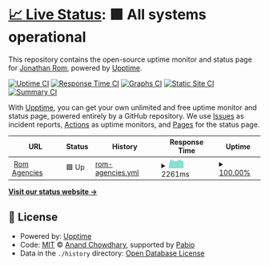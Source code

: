 # [📈 Live Status](https://yonirom.github.io/romagn_monitor): <!--live status--> **🟩 All systems operational**

This repository contains the open-source uptime monitor and status page for [Jonathan Rom](https://yonirom.github.io/romagn_monitor), powered by [Upptime](https://github.com/upptime/upptime).

[![Uptime CI](https://github.com/yonirom/romagn_monitor/workflows/Uptime%20CI/badge.svg)](https://github.com/yonirom/romagn_monitor/actions?query=workflow%3A%22Uptime+CI%22)
[![Response Time CI](https://github.com/yonirom/romagn_monitor/workflows/Response%20Time%20CI/badge.svg)](https://github.com/yonirom/romagn_monitor/actions?query=workflow%3A%22Response+Time+CI%22)
[![Graphs CI](https://github.com/yonirom/romagn_monitor/workflows/Graphs%20CI/badge.svg)](https://github.com/yonirom/romagn_monitor/actions?query=workflow%3A%22Graphs+CI%22)
[![Static Site CI](https://github.com/yonirom/romagn_monitor/workflows/Static%20Site%20CI/badge.svg)](https://github.com/yonirom/romagn_monitor/actions?query=workflow%3A%22Static+Site+CI%22)
[![Summary CI](https://github.com/yonirom/romagn_monitor/workflows/Summary%20CI/badge.svg)](https://github.com/yonirom/romagn_monitor/actions?query=workflow%3A%22Summary+CI%22)

With [Upptime](https://upptime.js.org), you can get your own unlimited and free uptime monitor and status page, powered entirely by a GitHub repository. We use [Issues](https://github.com/yonirom/romagn_monitor/issues) as incident reports, [Actions](https://github.com/yonirom/romagn_monitor/actions) as uptime monitors, and [Pages](https://yonirom.github.io/romagn_monitor) for the status page.

<!--start: status pages-->
<!-- This summary is generated by Upptime (https://github.com/upptime/upptime) -->
<!-- Do not edit this manually, your changes will be overwritten -->
<!-- prettier-ignore -->
| URL | Status | History | Response Time | Uptime |
| --- | ------ | ------- | ------------- | ------ |
| <img alt="" src="https://icons.duckduckgo.com/ip3/www.romagencies.com.ico" height="13"> [Rom Agencies](https://www.romagencies.com) | 🟩 Up | [rom-agencies.yml](https://github.com/yonirom/romagn_monitor/commits/HEAD/history/rom-agencies.yml) | <details><summary><img alt="Response time graph" src="./graphs/rom-agencies/response-time-week.png" height="20"> 2261ms</summary><br><a href="https://yonirom.github.io/romagn_monitor/history/rom-agencies"><img alt="Response time 2396" src="https://img.shields.io/endpoint?url=https%3A%2F%2Fraw.githubusercontent.com%2Fyonirom%2Fromagn_monitor%2FHEAD%2Fapi%2From-agencies%2Fresponse-time.json"></a><br><a href="https://yonirom.github.io/romagn_monitor/history/rom-agencies"><img alt="24-hour response time 2467" src="https://img.shields.io/endpoint?url=https%3A%2F%2Fraw.githubusercontent.com%2Fyonirom%2Fromagn_monitor%2FHEAD%2Fapi%2From-agencies%2Fresponse-time-day.json"></a><br><a href="https://yonirom.github.io/romagn_monitor/history/rom-agencies"><img alt="7-day response time 2261" src="https://img.shields.io/endpoint?url=https%3A%2F%2Fraw.githubusercontent.com%2Fyonirom%2Fromagn_monitor%2FHEAD%2Fapi%2From-agencies%2Fresponse-time-week.json"></a><br><a href="https://yonirom.github.io/romagn_monitor/history/rom-agencies"><img alt="30-day response time 2742" src="https://img.shields.io/endpoint?url=https%3A%2F%2Fraw.githubusercontent.com%2Fyonirom%2Fromagn_monitor%2FHEAD%2Fapi%2From-agencies%2Fresponse-time-month.json"></a><br><a href="https://yonirom.github.io/romagn_monitor/history/rom-agencies"><img alt="1-year response time 2396" src="https://img.shields.io/endpoint?url=https%3A%2F%2Fraw.githubusercontent.com%2Fyonirom%2Fromagn_monitor%2FHEAD%2Fapi%2From-agencies%2Fresponse-time-year.json"></a></details> | <details><summary><a href="https://yonirom.github.io/romagn_monitor/history/rom-agencies">100.00%</a></summary><a href="https://yonirom.github.io/romagn_monitor/history/rom-agencies"><img alt="All-time uptime 99.99%" src="https://img.shields.io/endpoint?url=https%3A%2F%2Fraw.githubusercontent.com%2Fyonirom%2Fromagn_monitor%2FHEAD%2Fapi%2From-agencies%2Fuptime.json"></a><br><a href="https://yonirom.github.io/romagn_monitor/history/rom-agencies"><img alt="24-hour uptime 100.00%" src="https://img.shields.io/endpoint?url=https%3A%2F%2Fraw.githubusercontent.com%2Fyonirom%2Fromagn_monitor%2FHEAD%2Fapi%2From-agencies%2Fuptime-day.json"></a><br><a href="https://yonirom.github.io/romagn_monitor/history/rom-agencies"><img alt="7-day uptime 100.00%" src="https://img.shields.io/endpoint?url=https%3A%2F%2Fraw.githubusercontent.com%2Fyonirom%2Fromagn_monitor%2FHEAD%2Fapi%2From-agencies%2Fuptime-week.json"></a><br><a href="https://yonirom.github.io/romagn_monitor/history/rom-agencies"><img alt="30-day uptime 100.00%" src="https://img.shields.io/endpoint?url=https%3A%2F%2Fraw.githubusercontent.com%2Fyonirom%2Fromagn_monitor%2FHEAD%2Fapi%2From-agencies%2Fuptime-month.json"></a><br><a href="https://yonirom.github.io/romagn_monitor/history/rom-agencies"><img alt="1-year uptime 99.99%" src="https://img.shields.io/endpoint?url=https%3A%2F%2Fraw.githubusercontent.com%2Fyonirom%2Fromagn_monitor%2FHEAD%2Fapi%2From-agencies%2Fuptime-year.json"></a></details>

<!--end: status pages-->

[**Visit our status website →**](https://yonirom.github.io/romagn_monitor)

## 📄 License

- Powered by: [Upptime](https://github.com/upptime/upptime)
- Code: [MIT](./LICENSE) © [Anand Chowdhary](https://anandchowdhary.com), supported by [Pabio](https://pabio.com)
- Data in the `./history` directory: [Open Database License](https://opendatacommons.org/licenses/odbl/1-0/)
